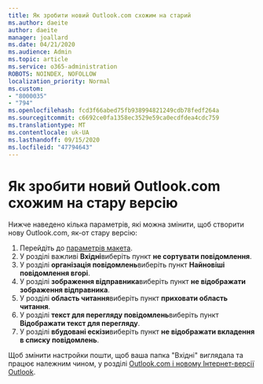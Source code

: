 ```yaml
---
title: Як зробити новий Outlook.com схожим на старий
ms.author: daeite
author: daeite
manager: joallard
ms.date: 04/21/2020
ms.audience: Admin
ms.topic: article
ms.service: o365-administration
ROBOTS: NOINDEX, NOFOLLOW
localization_priority: Normal
ms.custom:
- "8000035"
- "794"
ms.openlocfilehash: fcd3f66abed75fb938994821249cdb78fedf264a
ms.sourcegitcommit: c6692ce0fa1358ec3529e59ca0ecdfdea4cdc759
ms.translationtype: MT
ms.contentlocale: uk-UA
ms.lasthandoff: 09/15/2020
ms.locfileid: "47794643"
---
```

# <a name="how-to-make-the-new-outlookcom-look-like-the-old-version"></a>Як зробити новий Outlook.com схожим на стару версію

Нижче наведено кілька параметрів, які можна змінити, щоб створити нову Outlook.com, як-от стару версію:

1. Перейдіть до [параметрів макета](https://outlook.live.com/mail/options/mail/layout).
1. У розділі важливі **Вхідні**виберіть пункт **не сортувати повідомлення**.
1. У розділі **організація повідомлень**виберіть пункт **Найновіші повідомлення вгорі**.
1. У розділі **зображення відправника**виберіть пункт **не відображати зображення відправника**.
1. У розділі **область читання**виберіть пункт **приховати область читання**.
1. У розділі **текст для перегляду повідомлень**виберіть пункт **Відображати текст для перегляду**.
1. У розділі **вбудовані ескізи**виберіть пункт **не відображати вкладення в списку повідомлень**.

Щоб змінити настройки пошти, щоб ваша папка "Вхідні" виглядала та працює належним чином, у розділі [Outlook.com і новому Інтернет-версії Outlook](https://support.office.com/article/b41c2ecb-f23c-42b3-b7f8-659646d5e58c?wt.mc_id=Office_Outlook_com_Alchemy).